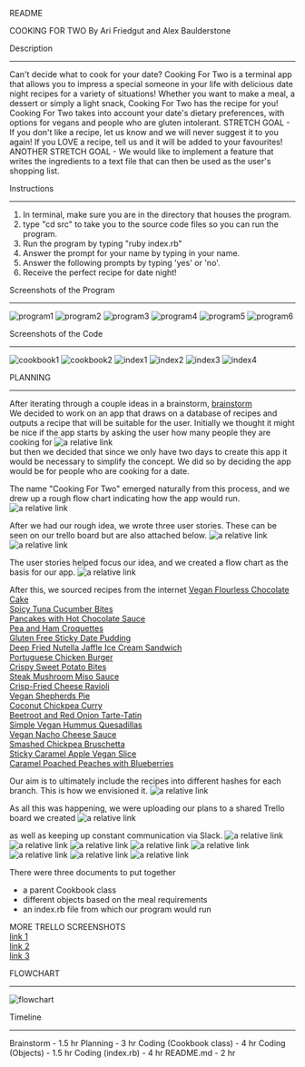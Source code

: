 README

COOKING FOR TWO
By Ari Friedgut and Alex Baulderstone

Description
****************************
Can't decide what to cook for your date?
Cooking For Two is a terminal app that allows you to impress a special someone in your life with delicious date night recipes for a variety of situations! Whether you want to make a meal, a dessert or simply a light snack, Cooking For Two has the recipe for you!
Cooking For Two takes into account your date's dietary preferences, with options for vegans and people who are gluten intolerant.
STRETCH GOAL -
If you don't like a recipe, let us know and we will never suggest it to you again! If you LOVE a recipe, tell us and it will be added to your favourites!
ANOTHER STRETCH GOAL - 
We would like to implement a feature that writes the ingredients to a text file that can then be used as the user's shopping list.

Instructions
****************************
1. In terminal, make sure you are in the directory that houses the program.
2. type "cd src" to take you to the source code files so you can run the program.
3. Run the program by typing "ruby index.rb"
4. Answer the prompt for your name by typing in your name.
5. Answer the following prompts by typing 'yes' or 'no'.
6. Receive the perfect recipe for date night!

Screenshots of the Program
****************************
![program1](docs/program1.png)
![program2](docs/program1.png)
![program3](docs/program1.png)
![program4](docs/program1.png)
![program5](docs/program1.png)
![program6](docs/program1.png)

Screenshots of the Code
****************************
![cookbook1](docs/cookbook_class1.png)
![cookbook2](docs/cookbook_class2.png)
![index1](docs/index1.png)
![index2](docs/index2.png)
![index3](docs/index3.png)
![index4](docs/index4.png)

PLANNING
****************************

After iterating through a couple ideas in a brainstorm,
[brainstorm](docs/brainstorm.jpg)  
We decided to work on an app that draws on a database of recipes and outputs a recipe that will be suitable for the user.
Initially we thought it might be nice if the app starts by asking the user how many people they are cooking for
![a relative link](docs/how_many_people.jpg)  
but then we decided that since we only have two days to create this app it would be necessary to simplify the concept. We did so by deciding the app would be for people who are cooking for a date.

The name "Cooking For Two" emerged naturally from this process, and we drew up a rough flow chart indicating how the app would run.
![a relative link](docs/prelim_chart.jpg)

After we had our rough idea, we wrote three user stories. These can be seen on our trello board but are also attached below.
![a relative link](docs/user_stories_1.jpg)
![a relative link](docs/user_stories_2.jpg)

The user stories helped focus our idea, and we created a flow chart as the basis for our app.
![a relative link](docs/flow_chart.jpg)

After this, we sourced recipes from the internet
[Vegan Flourless Chocolate Cake](https://www.mydarlingvegan.com/vegan-flourless-chocolate-cake/)  
[Spicy Tuna Cucumber Bites](https://paleoleap.com/spicy-tuna-cucumber-bites/)  
[Pancakes with Hot Chocolate Sauce](https://www.delicious.com.au/recipes/pancakes-hot-chocolate-sauce/308b48fc-38e5-40ad-8de4-689309f80315?current_section=recipes)  
[Pea and Ham Croquettes](https://www.delicious.com.au/recipes/pea-ham-croquettes-fiery-aioli/37b88a9b-94a5-45fb-9b75-17f5c7459ef7?current_section=recipes&r=recipes/collections/70recipesforaromanticdatenightathome)  
[Gluten Free Sticky Date Pudding](https://www.stayathomemum.com.au/recipes/gluten-free-sticky-date-pudding/)  
[Deep Fried Nutella Jaffle Ice Cream Sandwich](https://www.delicious.com.au/recipes/deep-fried-nutella-jaffle-ice-cream-sandwich/9599620b-6b11-421a-8d41-2d02dbb0f04b)  
[Portuguese Chicken Burger](https://www.delicious.com.au/recipes/portuguese-chicken-burger/2e78ba2a-2ff8-41f8-9aa6-6bc2938bc481)  
[Crispy Sweet Potato Bites](https://www.delicious.com.au/recipes/crispy-sweet-potato-paleo-nachos/21bfb87e-899d-4dc8-914c-39cf0e32a345)  
[Steak Mushroom Miso Sauce](https://www.delicious.com.au/recipes/steak-mushroom-miso-sauce/55fdf112-af32-4e95-a13f-80b3220ed9e5?current_section=recipes)  
[Crisp-Fried Cheese Ravioli](https://www.delicious.com.au/recipes/crisp-fried-cheese-ravioli/2090fe76-9b7b-4095-89bc-8ea0d8b5c751?current_section=recipes)  
[Vegan Shepherds Pie](https://jessicainthekitchen.com/vegan-shepherds-pie-gluten-free/)  
[Coconut Chickpea Curry](https://jessicainthekitchen.com/coconut-chickpea-curry-recipe/)  
[Beetroot and Red Onion Tarte-Tatin](https://www.bbcgoodfood.com/recipes/beetroot-red-onion-tarte-tatin)  
[Simple Vegan Hummus Quesadillas](https://www.thissavoryvegan.com/simple-vegan-hummus-quesadillas/)  
[Vegan Nacho Cheese Sauce](https://happyhealthymama.com/vegan-nacho-cheese-sauce.html)  
[Smashed Chickpea Bruschetta](https://www.taste.com.au/recipes/smashed-chickpea-bruschetta/modwcwx4)  
[Sticky Caramel Apple Vegan Slice](https://www.taste.com.au/recipes/sticky-caramel-apple-vegan-slice/)  
[Caramel Poached Peaches with Blueberries](https://www.bbcgoodfood.com/recipes/2120/caramel-poached-peaches-with-blueberries)  

Our aim is to ultimately include the recipes into different hashes for each branch. This is how we envisioned it.
![a relative link](docs/hash_recipes.jpg)

As all this was happening, we were uploading our plans to a shared Trello board we created
![a relative link](docs/trello.jpg)

as well as keeping up constant communication via Slack.
![a relative link](docs/slack_1.jpg)
![a relative link](docs/slack_2.jpg)
![a relative link](docs/slack_3.jpg)
![a relative link](docs/slack_4.jpg)
![a relative link](docs/slack_5.jpg)
![a relative link](docs/slack_6.jpg)
![a relative link](docs/slack_7.jpg)
![a relative link](docs/slack_8.jpg)

There were three documents to put together
- a parent Cookbook class
- different objects based on the meal requirements
- an index.rb file from which our program would run

MORE TRELLO SCREENSHOTS  
[link 1](docs/trello_1.jpg)  
[link 2](docs/trello_2.jpg)  
[link 3](docs/trello_3.jpg)  

FLOWCHART
****************************
![flowchart](docs/cooking_for_two.jpg)

Timeline
****************************
Brainstorm - 1.5 hr
Planning - 3 hr
Coding (Cookbook class) - 4 hr
Coding (Objects) - 1.5 hr
Coding (index.rb) - 4 hr
README.md - 2 hr